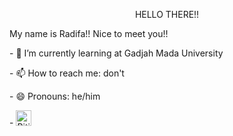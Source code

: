 <p style="text-align:center;"> HELLO THERE!! <p>
<p> My name is Radifa!! Nice to meet you!! <p>
<p>- 🌱 I’m currently learning at Gadjah Mada University<p>
<p>- 📫 How to reach me: don't<p>
<p>- 😄 Pronouns: he/him<p>
<p>- <img src="https://raw.githubusercontent.com/Tarikul-Islam-Anik/Animated-Fluent-Emojis/master/Emojis/Smilies/Biting%20Lip.png" alt="Biting Lip" width="25" height="25" /><p>
  

